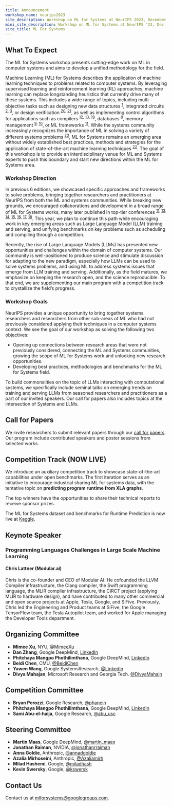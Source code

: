 ```yaml
---
title: Announcement
workshop_name: neurips2023
site_description: Workshop on ML for Systems at NeurIPS 2023, December, New Orleans
mini_site_description: Workshop on ML for Systems at NeurIPS '23, Dec
site_title: ML For Systems
---
```

<div class="inner clearfix">
	<section class="main-content overview_section">
		<h2>What To Expect</h2>
        <p>The ML for Systems workshop presents cutting-edge work on ML in computer systems and aims to develop a unified methodology for the field.
        </p>
        <p>Machine Learning (ML) for Systems describes the application of machine learning techniques to problems related to computer systems. By leveraging supervised learning and reinforcement learning (RL) approaches, machine learning can replace longstanding heuristics that currently drive many of these systems. This includes a wide range of topics, including multi-objective tasks such as designing new data structures <sup><a href="https://arxiv.org/abs/1706.04972">1</a></sup>, integrated circuits <sup><a href="https://openreview.net/forum?id=Hkc-TeZ0W">2</a>, <a href="https://arxiv.org/abs/1712.01208">3</a></sup>, or design verification <sup><a href="https://dvcon-proceedings.org/wp-content/uploads/Adaptive-Test-Generation-for-Fast-Functional-Coverage-Closure.pdf">20</a>, <a href="https://dvcon-proceedings.org/wp-content/uploads/Test-Parameter-Tuning-with-Blackbox-Optimization-A-Simple-Yet-Effective-Way-to-Improve-Coverage-1.pdf">21</a></sup>, as well as implementing control algorithms for applications such as compilers <sup><a href="https://arxiv.org/abs/1805.03441">12</a>, <a href="https://arxiv.org/abs/1805.08166">13</a>, <a href="https://arxiv.org/abs/2011.14486">19</a></sup>, databases <sup><a href="https://arxiv.org/abs/1711.11165">8</a></sup>, memory management <sup><a href="https://arxiv.org/abs/1803.02329">9</a>, <a href="https://research.google/pubs/pub49008/">10</a></sup>, or ML frameworks <sup><a href="https://arxiv.org/abs/1906.08879">11</a></sup>. While the systems community increasingly recognizes the importance of ML in solving a variety of different systems problems <sup><a href="https://www.sigarch.org/5-guidelines-for-research-in-ml-for-systems/">23</a></sup>, ML for Systems remains an emerging area without widely established best practices, methods and strategies for the application of state-of-the-art machine learning techniques <sup><a href="https://ieeexplore.ieee.org/document/9153088">22</a></sup>. The goal of this workshop is to provide an interdisciplinary venue for ML and Systems experts to push this boundary and start new directions within the ML for Systems area.
        </p>
        <h3>Workshop Direction</h3>
        <p>
        In previous 6 editions, we showcased specific approaches and frameworks to solve problems, bringing together researchers and practitioners at NeurIPS from both the ML and systems communities. While breaking new grounds, we encouraged collaborations and development in a broad range of ML for Systems works, many later published in top-tier conferences <sup><a href="https://arxiv.org/abs/1906.08879">11</a>, <a href="https://arxiv.org/abs/1805.08166">13</a>, <a href="https://arxiv.org/abs/1810.01963">14</a>, <a href="https://arxiv.org/abs/1811.01704">15</a>, <a href="https://arxiv.org/abs/1808.07412">16</a>, <a href="https://arxiv.org/abs/2104.04955">17</a>, <a href="https://dl.acm.org/doi/10.1145/3439706.3447045">18</a></sup>. This year, we plan to continue this path while encouraging work in key emerging areas such as Large Language Model (LLM) training and serving, and unifying benchmarks on key problems such as scheduling and compiling through a competition.
        </p>
        <p>Recently, the rise of Large Language Models (LLMs) has presented new opportunities and challenges within the domain of computer systems. Our community is well-positioned to produce science and stimulate discussion for adapting to the new paradigm, especially how LLMs can be used to solve systems problems, and using ML to address systems issues that emerge from LLM training and serving. Additionally, as the field matures, we emphasize on keeping the research open, and the science reproducible. To that end, we are supplementing our main program with a competition track to crystallize the field’s progress.
        </p>
        <h3>Workshop Goals </h3>
        <p>NeurIPS provides a unique opportunity to bring together systems researchers and researchers from other sub-areas of ML who had not previously considered applying their techniques in a computer systems context. We see the goal of our workshop as solving the following two objectives:
        <ul>
            <li>Opening up connections between research areas that were not previously considered, connecting the ML and Systems communities, growing the scope of ML for Systems work and unlocking new research opportunities.</li>
            <li>Developing best practices, methodologies and benchmarks for the ML for Systems field.</li>
        </ul>
        </p>
        <p>To build commonalities on the topic of LLMs interacting with computational systems, we specifically include seminal talks on emerging trends on training and serving LLMs from seasoned researchers and practitioners as a part of our invited speakers. Our call for papers also includes topics at the intersection of Systems and LLMs.
        </p>
    <h2>Call for Papers</h2>
    <p>We invite researchers to submit relevant papers through our <a href="/call_for_papers.html">call for papers</a>. Our program include contributed speakers and poster sessions from selected works.</p>
    <h2>Competition Track (<b>NOW LIVE</b>)</h2>
    <p>We introduce an auxiliary competition track to showcase state-of-the-art capabilities under open benchmarks. The first iteration serves as an initiative to encourage industrial sharing ML for systems data, with the tentative topic on <b>predicting program runtime from XLA graphs</b>.</p>
    <p> The top winners have the opportunities to share their technical reports to receive sponsor prizes.</p>
    <p>The ML for Systems dataset and benchmarks for Runtime Prediction is now live at <a href="https://www.kaggle.com/competitions/predict-ai-model-runtime">Kaggle</a>.</p>
    <!--ul class="footnotes">
		<li><sup>1</sup> <a href="https://arxiv.org/abs/1706.04972">The case for learned index structures</a></li>
        <li><sup>2</sup> <a href="https://openreview.net/forum?id=Hkc-TeZ0W">Learning to design circuits</a></li>
		<li><sup>3</sup> <a href="https://arxiv.org/abs/1712.01208">A graph placement methodology for fast chip design</a></li>
		<li><sup>4</sup> <a href="https://arxiv.org/abs/1803.02329">Learning Memory Access Patterns</a></li>
		<li><sup>5</sup> <a href="https://ieeexplore.ieee.org/document/8091247/?reload=true">End to End Deep Learning of Optimization Heuristics</a></li>
		<li><sup>6</sup> <a href="https://deepmind.com/blog/deepmind-ai-reduces-google-data-centre-cooling-bill-40/">Deepmind AI Reduces Google Data Centre Cooling Bill</a></li>
		<li><sup>7</sup> <a href="https://www.youtube.com/watch?v=YhNl468S8CI">Bayesian optimization for tuning the JVM</a></li>
		<li><sup>8</sup> <a href="https://arxiv.org/abs/1711.11165">Safe Exploration for Identifying Linear Systems via Robust Optimization</a></li>
        <li><sup>9</sup><a href="https://arxiv.org/abs/1803.02329">Learning Memory Access Patterns</a></li>
        <li><sup>10</sup><a href="https://research.google/pubs/pub49008/">Learning-based memory allocation for C++ server workloads</a></li>
        <li><sup>11</sup><a href="https://arxiv.org/abs/1906.08879">Placeto: Learning Generalizable Device Placement Algorithms for Distributed Machine Learning</a></li>
        <li><sup>12</sup><a href="https://arxiv.org/abs/1805.03441">Machine learning in compiler optimization</a></li>
        <li><sup>13</sup><a href="https://arxiv.org/abs/1805.08166">Learning to Optimize Tensor Programs</a></li>
        <li><sup>14</sup><a href="https://arxiv.org/abs/1810.01963">Learning scheduling algorithms for data processing clusters</a></li>
        <li><sup>15</sup><a href="https://arxiv.org/abs/1811.01704">Releq: An automatic reinforcement learning approach for deep quantization of neural networks</a></li>
        <li><sup>16</sup><a href="https://arxiv.org/abs/1808.07412">Ithemal: Accurate, portable and fast basic block throughput estimation using deep neural networks</a></li>
        <li><sup>17</sup><a href="https://arxiv.org/abs/2104.04955">A Deep Learning Based Cost Model for Automatic Code Optimization</a></li>
        <li><sup>18</sup><a href="https://dl.acm.org/doi/10.1145/3439706.3447045">The Law of Attraction: Affinity-Aware Placement Optimization using Graph Neural Networks</a></li>
        <li><sup>19</sup><a href="https://arxiv.org/abs/2011.14486">Value Learning For Throughput Optimization Of Deep Neural Networks</a></li>
        <li><sup>20</sup><a href="https://dvcon-proceedings.org/wp-content/uploads/Adaptive-Test-Generation-for-Fast-Functional-Coverage-Closure.pdf">Adaptive Test Generation for Fast Functional Coverage Closure</a></li>
        <li><sup>21</sup><a href="https://dvcon-proceedings.org/wp-content/uploads/Test-Parameter-Tuning-with-Blackbox-Optimization-A-Simple-Yet-Effective-Way-to-Improve-Coverage-1.pdf">Test Parameter Tuning with Blackbox Optimization: A Simple Yet Effective Way to Improve Coverage</a></li>
        <li><sup>22</sup><a href="https://ieeexplore.ieee.org/document/9153088">A Taxonomy of ML for Systems Problems</a></li>
        <li><sup>23</sup><a href="https://www.sigarch.org/5-guidelines-for-research-in-ml-for-systems/">5 Guidelines for Research in ML for Systems”, Computer Architecture Today (Blog)</a></li>
        <li><sup>24</sup><a href="https://arxiv.org/abs/2201.00561">Zero-Shot Cost Models for out-of-the-Box Learned Cost Prediction</a></li>
        <li><sup>25</sup><a href="https://ieeexplore.ieee.org/document/9563030">A flexible approach to autotuning multi-pass machine learning compilers</a></li>
        <li><sup>26</sup><a href="https://blog.google/intl/en-africa/products/explore-get-answers/an-important-next-step-on-our-ai-journey/">An important next step on our AI journey (blog) </a></li>
        <li><sup>27</sup><a href="https://developers.googleblog.com/2023/03/announcing-palm-api-and-makersuite.html">PaLM API & MakerSuite: an approachable way to start prototyping and building generative AI applications</a></li>
        <li><sup>28</sup><a href="https://blog.google/products/search/search-labs-ai-announcement">David Gasca. “Help us build the future of Search with Search Labs</a></li>
        <li><sup>29</sup><a href="https://arxiv.org/abs/1910.01500">MLPerf Training Benchmark</a></li>
        <li><sup>30</sup><a href="https://arxiv.org/abs/2012.02328">Mlperf mobile inference benchmark: An industry-standard open-source machine learning benchmark for on-device ai</a></li>
        <li><sup>31</sup><a href="https://arxiv.org/abs/2008.01040">A learned performance model for tensor processing units</a></li>
        <li><sup>32</sup><a href="https://arxiv.org/abs/2305.12322">Learning large graph property prediction via graph segment training.</a></li>
    </ul-->
	</section>
</div>
<div class="speaker_section">
  <div class="inner clearfix">
    <section class="main-content">
      <h2 id="speakers">Keynote Speaker</h2>
	    <div class="speaker-bio">
				<div class="img-holder" style="background-image: url(/assets/images/speakers/chris_lattner.jpeg)"></div>
				<div>
					<h3 class="keynote-speaker">Programming Languages Challenges in Large Scale Machine Learning</h3>
					<h4>Chris Lattner (Modular.ai)</h4>
					<p>
                        Chris is the co-founder and CEO of Modular AI. He cofounded the LLVM Compiler infrastructure, the Clang compiler, the Swift programming language, the MLIR compiler infrastructure, the CIRCT project (applying MLIR to hardware design), and have contributed to many other commercial and open source projects at Apple, Tesla, Google, and SiFive. Previously, Chris led the Engineering and Product teams at SiFive, the Google TensorFlow team, the Tesla Autopilot team, and worked for Apple managing the Developer Tools department.
					</p>
				</div>
        </div>
    </section>
    </div>
    </div>
<div class="organizers-section">
	<div class="inner clearfix">
		<section class="main-content">
			<h2>Organizing Committee</h2>
			<ul>
				<li><b>Mimee Xu</b>, NYU, <a href="https://twitter.com/MimeeXu">@MimeeXu</a></li>
                <li><b>Dan Zhang</b>, Google DeepMind, <a href="https://www.linkedin.com/in/danzhang3">LinkedIn</a></li>
                <li><b>Phitchaya Mangpo Phothilimthana</b>, Google DeepMind, <a href="https://www.linkedin.com/in/phitchaya-mangpo-phothilimthana">LinkedIn</a></li>
                <li><b>Beidi Chen</b>, CMU, <a href="https://twitter.com/BeidiChen">@BeidiChen</a></li>
                <li><b>Yawen Wang</b>, Google SystemsResearch, <a href="https://www.linkedin.com/in/yawen-wang-589b38113">@LinkedIn</a></li>
                <li><b>Divya Mahajan</b>, Microsoft Research and Georgia Tech. <a href="https://twitter.com/divyamahajn">@DivyaMahajn</a></li>
			</ul>
            <h2>Competition Committee</h2>
			<ul>
                <li><b>Bryan Perozzi</b>, Google Research, <a href="https://twitter.com/phanein">@phanein</a></li>
                <li><b>Phitchaya Mangpo Phothilimthana</b>, Google DeepMind, <a href="https://www.linkedin.com/in/phitchaya-mangpo-phothilimthana-64415b82">LinkedIn</a></li>
                <li><b>Sami Abu-el-haija</b>, Google Research, <a href="https://twitter.com/abu_usc">@abu_usc</a></li>
            </ul>
            <h2>Steering Committee</h2>
			<ul>
                <li><b>Martin Maas</b>, Google DeepMind, <a href="https://twitter.com/martin_maas">@martin_maas</a></li>
                <li><b>Jonathan Raiman</b>, NVIDIA, <a href="https://twitter.com/jonathanrraiman">@jonathanrraiman</a></li>
                <li><b>Anna Goldie</b>, Anthropic, <a href="https://twitter.com/annadgoldie">@annadgoldie</a></li>
                <li><b>Azalia Mirhoseini</b>, Anthropic, <a href="https://twitter.com/Azaliamirh">@Azaliamirh</a></li>
				<li><b>Milad Hashemi</b>, Google, <a href="https://twitter.com/miladhash">@miladhash</a></li>
				<li><b>Kevin Swersky</b>, Google, <a href="https://twitter.com/kswersk">@kswersk</a></li>
			</ul>
            <h2>Contact Us</h2>
            <p>
                Contact us at <a href="mailto:mlforsystems@googlegroups.com">mlforsystems@googlegroups.com</a>.
            </p>
		</section>
</div>